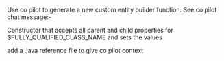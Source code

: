 Use co pilot to generate a new custom entity builder function. See co pilot chat message:- 

Constructor that accepts all parent and child properties for $FULLY_QUALIFIED_CLASS_NAME and sets the values

add a .java reference file to give co pilot context